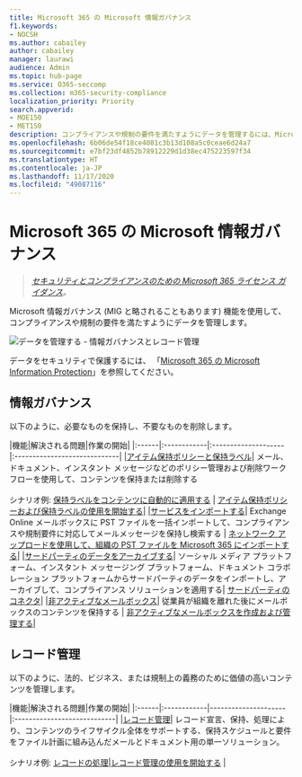 ```yaml
---
title: Microsoft 365 の Microsoft 情報ガバナンス
f1.keywords:
- NOCSH
ms.author: cabailey
author: cabailey
manager: laurawi
audience: Admin
ms.topic: hub-page
ms.service: O365-seccomp
ms.collection: m365-security-compliance
localization_priority: Priority
search.appverid:
- MOE150
- MET150
description: コンプライアンスや規制の要件を満たすようにデータを管理するには、Microsoft 情報ガバナンス機能を実装します。
ms.openlocfilehash: 6b06de54f18ce4081c3b13d108a5c0ceae6d24a7
ms.sourcegitcommit: e7bf23df4852b78912229d1d38ec475223597f34
ms.translationtype: HT
ms.contentlocale: ja-JP
ms.lasthandoff: 11/17/2020
ms.locfileid: "49087116"
---
```

# <a name="microsoft-information-governance-in-microsoft-365"></a>Microsoft 365 の Microsoft 情報ガバナンス

>*[セキュリティとコンプライアンスのための Microsoft 365 ライセンス ガイダンス](https://aka.ms/ComplianceSD)。*

Microsoft 情報ガバナンス (MIG と略されることもあります) 機能を使用して、コンプライアンスや規制の要件を満たすようにデータを管理します。

![データを管理する - 情報ガバナンスとレコード管理](../media/information-governance-records-management.png)

データをセキュリティで保護するには、 「[Microsoft 365 の Microsoft Information Protection](information-protection.md)」を参照してください。

## <a name="information-governance"></a>情報ガバナンス

以下のように、必要なものを保持し、不要なものを削除します。
 
|機能|解決される問題|作業の開始|
|:------|:------------|:--------------------|:-----------------------------|
|[アイテム保持ポリシーと保持ラベル](retention.md)| メール、ドキュメント、インスタント メッセージなどのポリシー管理および削除ワークフローを使用して、コンテンツを保持または削除する <br /><br />シナリオ例: [保持ラベルをコンテンツに自動的に適用する](apply-retention-labels-automatically.md) | [アイテム保持ポリシーおよび保持ラベルの使用を開始する](get-started-with-retention.md)|
|[サービスをインポートする](importing-pst-files-to-office-365.md)| Exchange Online メールボックスに PST ファイルを一括インポートして、コンプライアンスや規制要件に対応してメールメッセージを保持し検索する | [ネットワーク アップロードを使用して、組織の PST ファイルを Microsoft 365 にインポートする](use-network-upload-to-import-pst-files.md)|
|[サードパーティのデータをアーカイブする](archiving-third-party-data.md)| ソーシャル メディア プラットフォーム、インスタント メッセージング プラットフォーム、ドキュメント コラボレーション プラットフォームからサードパーティのデータをインポートし、アーカイブして、コンプライアンス ソリューションを適用する| [サードパーティのコネクタ](archiving-third-party-data.md#third-party-data-connectors)|
|[非アクティブなメールボックス](inactive-mailboxes-in-office-365.md)| 従業員が組織を離れた後にメールボックスのコンテンツを保持する | [非アクティブなメールボックスを作成および管理する](create-and-manage-inactive-mailboxes.md)|

## <a name="records-management"></a>レコード管理

以下のように、法的、ビジネス、または規制上の義務のために価値の高いコンテンツを管理します。

|機能|解決される問題|作業の開始|
|:------|:------------|---------------------|:----------------------------|
|[レコード管理](records-management.md)| レコード宣言、保持、処理により、コンテンツのライフサイクル全体をサポートする、保持スケジュールと要件をファイル計画に組み込んだメールとドキュメント用の単一ソリューション。 <br /><br />シナリオ例: [ レコードの処理](disposition.md#disposition-of-records)|[レコード管理の使用を開始する](get-started-with-records-management.md) |

